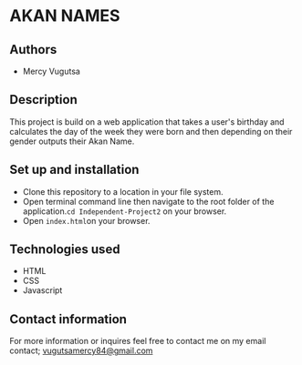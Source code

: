 # AKAN NAMES


##
## Authors
* Mercy Vugutsa
## Description
This project is build on a web application that takes a user's birthday and calculates the day of the week they were born and then depending on their gender outputs their Akan Name. 

## Set up and installation
- Clone this repository to a location in your file system.
- Open terminal command line then navigate to the root folder of the application.`cd Independent-Project2` on your browser.
- Open `index.html`on your browser.
## Technologies used
* HTML
* CSS
* Javascript
## Contact information
For more information or inquires feel free to contact me on my email contact;
vugutsamercy84@gmail.com